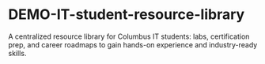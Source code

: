 # DEMO-IT-student-resource-library
A centralized resource library for Columbus IT students: labs, certification prep, and career roadmaps to gain hands-on experience and industry-ready skills.
